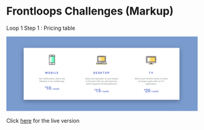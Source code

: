 # Frontloops Challenges (Markup)

Loop 1 Step 1 : Pricing table

![preview image](./design/preview.png "Click below for live version")

Click [here](https://frontloops-loop1-step1.zathio.now.sh/) for the live version